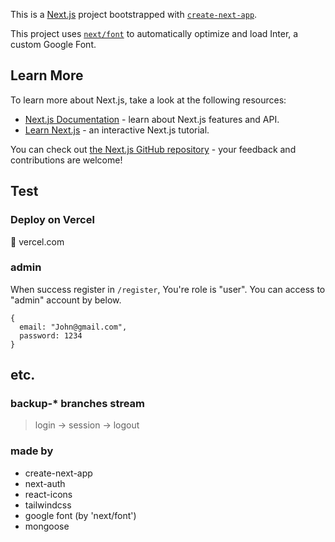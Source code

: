 This is a [Next.js](https://nextjs.org/) project bootstrapped with [`create-next-app`](https://github.com/vercel/next.js/tree/canary/packages/create-next-app).

This project uses [`next/font`](https://nextjs.org/docs/basic-features/font-optimization) to automatically optimize and load Inter, a custom Google Font.

## Learn More

To learn more about Next.js, take a look at the following resources:

- [Next.js Documentation](https://nextjs.org/docs) - learn about Next.js features and API.
- [Learn Next.js](https://nextjs.org/learn) - an interactive Next.js tutorial.

You can check out [the Next.js GitHub repository](https://github.com/vercel/next.js/) - your feedback and contributions are welcome!

## Test

### Deploy on Vercel

📎 vercel.com

### admin

When success register in `/register`, You're role is "user".
You can access to "admin" account by below.

```
{
  email: "John@gmail.com",
  password: 1234
}
```

## etc.

### backup-\* branches stream

> login → session → logout

### made by

- create-next-app
- next-auth
- react-icons
- tailwindcss
- google font (by 'next/font')
- mongoose
